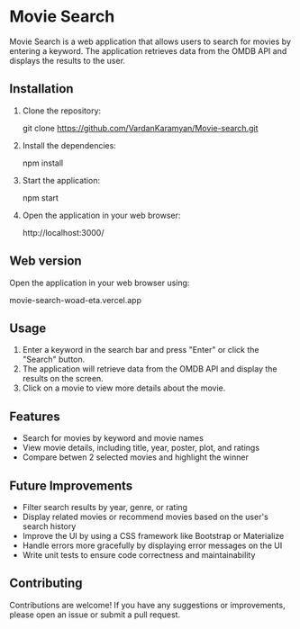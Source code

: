 # Movie Search

Movie Search is a web application that allows users to search for movies by entering a keyword. The application retrieves data from the OMDB API and displays the results to the user.

## Installation

1. Clone the repository:

   git clone https://github.com/VardanKaramyan/Movie-search.git

2. Install the dependencies:

   npm install

3. Start the application:

   npm start

4. Open the application in your web browser:

   http://localhost:3000/

## Web version
Open the application in your web browser using:

   movie-search-woad-eta.vercel.app

## Usage

1. Enter a keyword in the search bar and press "Enter" or click the "Search" button.
2. The application will retrieve data from the OMDB API and display the results on the screen.
3. Click on a movie to view more details about the movie.

## Features

- Search for movies by keyword and movie names
- View movie details, including title, year, poster, plot, and ratings
- Compare betwen 2 selected movies and highlight the winner

## Future Improvements

- Filter search results by year, genre, or rating
- Display related movies or recommend movies based on the user's search history
- Improve the UI by using a CSS framework like Bootstrap or Materialize
- Handle errors more gracefully by displaying error messages on the UI
- Write unit tests to ensure code correctness and maintainability

## Contributing

Contributions are welcome! If you have any suggestions or improvements, please open an issue or submit a pull request.

